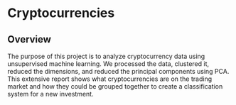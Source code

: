 # Cryptocurrencies
## Overview
The purpose of this project is to analyze cryptocurrency data using unsupervised machine learning. We processed the data, clustered it, reduced the dimensions, and reduced the principal components using PCA. This extensive report shows what cryptocurrencies are on the trading market and how they could be grouped together to create a classification system for a new investment. 
